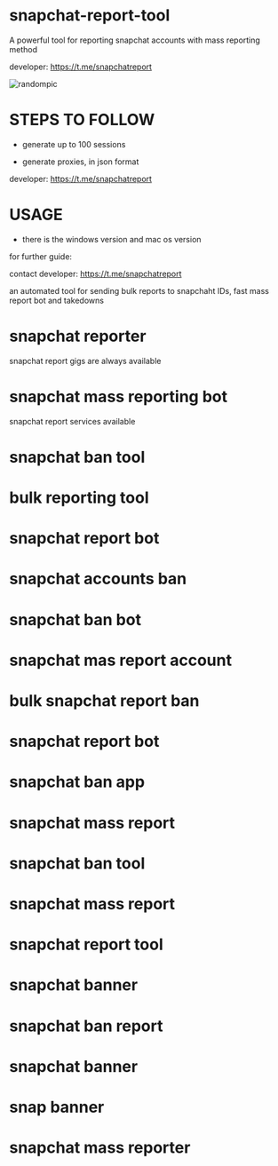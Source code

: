 # snapchat-report-tool
A powerful tool for reporting snapchat accounts with mass reporting method

developer:  https://t.me/snapchatreport

![randompic](https://github.com/user-attachments/assets/a67ab1db-8810-4ccf-ac04-6739b37c6a97)

# STEPS TO FOLLOW
- generate up to 100 sessions

- generate proxies, in json format

developer:  https://t.me/snapchatreport

# USAGE
- there is the windows version and mac os version

for further guide:

contact developer:  https://t.me/snapchatreport

an automated tool for sending bulk reports to snapchaht IDs, fast mass report bot and takedowns

# snapchat reporter
snapchat report gigs are always available
# snapchat mass reporting bot
snapchat report services available
# snapchat ban tool
# bulk reporting tool
# snapchat report bot
# snapchat accounts ban
# snapchat ban bot
# snapchat mas report account
# bulk snapchat report ban
# snapchat report bot
# snapchat ban app
# snapchat mass report
# snapchat ban tool
# snapchat mass report
# snapchat report tool
# snapchat banner
# snapchat ban report
# snapchat banner
# snap banner
# snapchat mass reporter

